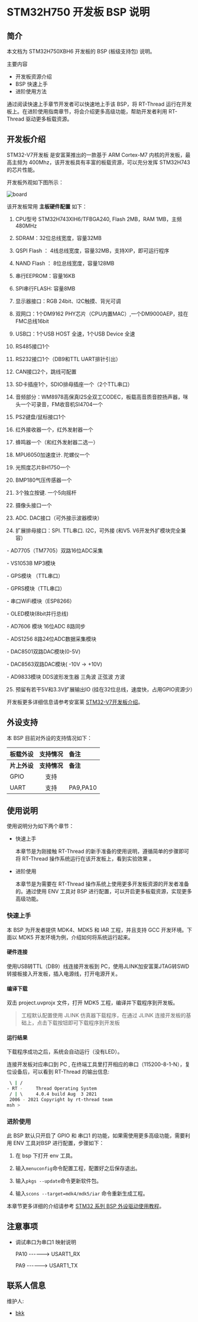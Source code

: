 # STM32H750 开发板 BSP 说明

## 简介

本文档为 STM32H750XBH6 开发板的 BSP (板级支持包) 说明。

主要内容

- 开发板资源介绍
- BSP 快速上手
- 进阶使用方法

通过阅读快速上手章节开发者可以快速地上手该 BSP，将 RT-Thread 运行在开发板上。在进阶使用指南章节，将会介绍更多高级功能，帮助开发者利用 RT-Thread 驱动更多板载资源。

## 开发板介绍

STM32-V7开发板 是安富莱推出的一款基于 ARM Cortex-M7 内核的开发板，最高主频为 400Mhz，该开发板具有丰富的板载资源，可以充分发挥 STM32H743 的芯片性能。

开发板外观如下图所示：

![board](figures/board.jpg)

该开发板常用 **主板硬件配置** 如下：

1. CPU型号 STM32H743XIH6/TFBGA240, Flash 2MB，RAM 1MB，主频480MHz

2. SDRAM：32位总线宽度，容量32MB

3. QSPI Flash ： 4线总线宽度，容量32MB，支持XIP，即可运行程序

4. NAND Flash ： 8位总线宽度，容量128MB

5. 串行EEPROM：容量16KB

6. SPI串行FLASH: 容量8MB

7. 显示器接口：RGB 24bit、I2C触摸、背光可调

8. 双网口：1个DM9162 PHY芯片（CPU内置MAC）,一个DM9000AEP，挂在FMC总线16bit

9. USB口：1个USB HOST 全速，1个USB Device 全速

10. RS485接口1个

11. RS232接口1个（DB9和TTL UART排针引出）

12. CAN接口2个，跳线可配置

13. SD卡插座1个，SDIO排母插座一个（2个TTL串口）

14. 音频部分：WM8978高保真I2S全双工CODEC，板载高音质音腔扬声器，咪头一个可录音，FM收音机SI4704一个

15. PS2键盘/鼠标接口1个

16. 红外接收器一个，红外发射器一个

17. 蜂鸣器一个（和红外发射器二选一）

18. MPU6050加速度计. 陀螺仪一个

19. 光照度芯片BH1750一个

20. BMP180气压传感器一个

21. 3个独立按键. 一个5向摇杆

22. 摄像头接口一个

23. ADC. DAC接口（可外接示波器模块）

24. 扩展排母接口：SPI. TTL串口. I2C，可外接 (和V5. V6开发外扩模块完全兼容）

\- AD7705（TM7705）双路16位ADC采集

\- VS1053B MP3模块

\- GPS模块 （TTL串口）

\- GPRS模块（TTL串口）

\- 串口WiFi模块（ESP8266）

\- OLED模块(8bit并行总线)

\- AD7606 模块 16位ADC 8路同步

\- ADS1256 8路24位ADC数据采集模块

\- DAC8501双路DAC模块(0-5V)

\- DAC8563双路DAC模块( -10V -> +10V)

\- AD9833模块 DDS波形发生器 三角波 正弦波 方波

25. 预留有若干5V和3.3V扩展输出IO (挂在32位总线，速度快，占用GPIO资源少）

开发板更多详细信息请参考安富莱 [STM32-V7开发板介绍](https://armfly.taobao.com/index.htm)。

## 外设支持

本 BSP 目前对外设的支持情况如下：

| **板载外设**      | **支持情况** | **备注**                              |
| :----------------- | :----------: | :------------------------------------- |
| **片上外设**      | **支持情况** | **备注**                              |
| GPIO              |     支持     |                                      |
| UART              |     支持     | PA9,PA10                                     |

## 使用说明

使用说明分为如下两个章节：

- 快速上手

    本章节是为刚接触 RT-Thread 的新手准备的使用说明，遵循简单的步骤即可将 RT-Thread 操作系统运行在该开发板上，看到实验效果 。

- 进阶使用

    本章节是为需要在 RT-Thread 操作系统上使用更多开发板资源的开发者准备的。通过使用 ENV 工具对 BSP 进行配置，可以开启更多板载资源，实现更多高级功能。


### 快速上手

本 BSP 为开发者提供 MDK4、MDK5 和 IAR 工程，并且支持 GCC 开发环境。下面以 MDK5 开发环境为例，介绍如何将系统运行起来。

#### 硬件连接

使用USB转TTL（DB9）线连接开发板到 PC，使用JLINK加安富莱JTAG转SWD转接板接入开发板，插入电源线，打开电源开关。

#### 编译下载

双击 project.uvprojx 文件，打开 MDK5 工程，编译并下载程序到开发板。

> 工程默认配置使用 JLINK 仿真器下载程序，在通过 JLINK 连接开发板的基础上，点击下载按钮即可下载程序到开发板

#### 运行结果

下载程序成功之后，系统会自动运行（没有LED）。

连接开发板对应串口到 PC , 在终端工具里打开相应的串口（115200-8-1-N），复位设备后，可以看到 RT-Thread 的输出信息:

```bash
 \ | /
- RT -     Thread Operating System
 / | \     4.0.4 build Aug  3 2021
 2006 - 2021 Copyright by rt-thread team
msh >
```
### 进阶使用

此 BSP 默认只开启了 GPIO 和 串口1 的功能，如果需使用更多高级功能，需要利用 ENV 工具对BSP 进行配置，步骤如下：

1. 在 bsp 下打开 env 工具。

2. 输入`menuconfig`命令配置工程，配置好之后保存退出。

3. 输入`pkgs --update`命令更新软件包。

4. 输入`scons --target=mdk4/mdk5/iar` 命令重新生成工程。

本章节更多详细的介绍请参考 [STM32 系列 BSP 外设驱动使用教程](../docs/STM32系列BSP外设驱动使用教程.md)。

## 注意事项

- 调试串口为串口1 映射说明

    PA10     ------> USART1_RX

    PA9     ------> USART1_TX 

## 联系人信息

维护人:

-  [bkk](https://github.com/ghmoai )